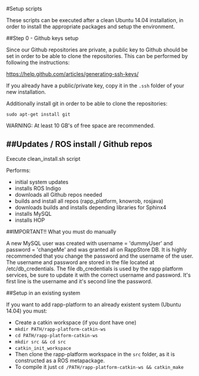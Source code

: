 #Setup scripts

These scripts can be executed after a clean Ubuntu 14.04 installation, in order
to install the appropriate packages and setup the environment.

##Step 0 - Github keys setup

Since our Github repositories are private, a public key to Github should be 
set in order to be able to clone the repositories. This can be performed by 
following the instructions:

https://help.github.com/articles/generating-ssh-keys/

If you already have a public/private key, copy it in the ```.ssh``` folder
of your new installation.

Additionally install git in order to be able to clone the repositories:

```sudo apt-get install git```

WARNING: At least 10 GB's of free space are recommended.

##Updates / ROS install / Github repos
--------------------------------------------
Execute clean_install.sh script

Performs:
- initial system updates 
- installs ROS Indigo 
- downloads all Github repos needed
- builds and install all repos (rapp_platform, knowrob, rosjava)
- downloads builds and installs depending libraries for Sphinx4
- installs MySQL
- installs HOP


##IMPORTANT!! What you must do manually

A new MySQL user was created with username = 'dummyUser' and password = 'changeMe' and was granted all on RappStore DB. It is highly recommended that you change the password and the username of the user. The username and password are stored in the file located at /etc/db_credentials. The file db_credentials is used by the rapp platform services, be sure to update it with the correct username and password. It's first line is the username and it's second line the password.

##Setup in an existing system

If you want to add rapp-platform to an already existent system (Ubuntu 14.04) you must:

- Create a catkin workspace (if you dont have one)
 - ```mkdir PATH/rapp-platform-catkin-ws```
 - ```cd PATH/rapp-platform-catkin-ws```
 - ```mkdir src && cd src```
 - ```catkin_init_workspace```
- Then clone the rapp-platform workspace in the ```src``` folder, as it is constructed as a ROS metapackage.
- To compile it just ```cd /PATH/rapp-platform-catkin-ws && catkin_make```
